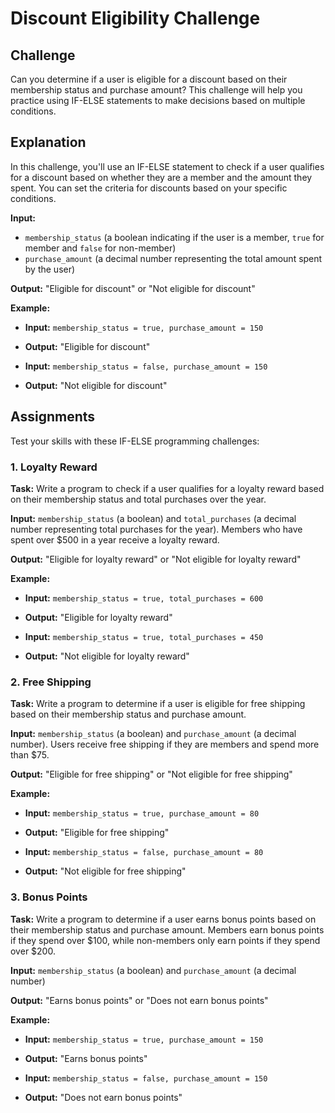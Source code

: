 # Discount Eligibility Challenge

## Challenge
Can you determine if a user is eligible for a discount based on their membership status and purchase amount? This challenge will help you practice using IF-ELSE statements to make decisions based on multiple conditions.

## Explanation
In this challenge, you'll use an IF-ELSE statement to check if a user qualifies for a discount based on whether they are a member and the amount they spent. You can set the criteria for discounts based on your specific conditions.

**Input:** 
- `membership_status` (a boolean indicating if the user is a member, `true` for member and `false` for non-member)
- `purchase_amount` (a decimal number representing the total amount spent by the user)

**Output:** "Eligible for discount" or "Not eligible for discount"

**Example:**
- **Input:** `membership_status = true, purchase_amount = 150`
- **Output:** "Eligible for discount"

- **Input:** `membership_status = false, purchase_amount = 150`
- **Output:** "Not eligible for discount"

## Assignments
Test your skills with these IF-ELSE programming challenges:

### 1. Loyalty Reward

**Task:** Write a program to check if a user qualifies for a loyalty reward based on their membership status and total purchases over the year.

**Input:** `membership_status` (a boolean) and `total_purchases` (a decimal number representing total purchases for the year). Members who have spent over $500 in a year receive a loyalty reward.

**Output:** "Eligible for loyalty reward" or "Not eligible for loyalty reward"

**Example:**
- **Input:** `membership_status = true, total_purchases = 600`
- **Output:** "Eligible for loyalty reward"

- **Input:** `membership_status = true, total_purchases = 450`
- **Output:** "Not eligible for loyalty reward"

### 2. Free Shipping

**Task:** Write a program to determine if a user is eligible for free shipping based on their membership status and purchase amount.

**Input:** `membership_status` (a boolean) and `purchase_amount` (a decimal number). Users receive free shipping if they are members and spend more than $75.

**Output:** "Eligible for free shipping" or "Not eligible for free shipping"

**Example:**
- **Input:** `membership_status = true, purchase_amount = 80`
- **Output:** "Eligible for free shipping"

- **Input:** `membership_status = false, purchase_amount = 80`
- **Output:** "Not eligible for free shipping"

### 3. Bonus Points

**Task:** Write a program to determine if a user earns bonus points based on their membership status and purchase amount. Members earn bonus points if they spend over $100, while non-members only earn points if they spend over $200.

**Input:** `membership_status` (a boolean) and `purchase_amount` (a decimal number)

**Output:** "Earns bonus points" or "Does not earn bonus points"

**Example:**
- **Input:** `membership_status = true, purchase_amount = 150`
- **Output:** "Earns bonus points"

- **Input:** `membership_status = false, purchase_amount = 150`
- **Output:** "Does not earn bonus points"
